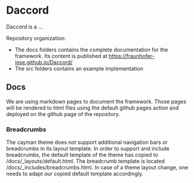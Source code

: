 # Daccord

Daccord is a ...

Repository organization:

- The docs folders contains the complete documentation for the framework. Its content is published at https://fraunhofer-iese.github.io/Daccord/
- The src folders contains an example implementation

## Docs

We are using markdown pages to document the framework. Those pages will be rendered to html files using the default github pages action and deployed on the github page of the repository.

### Breadcrumbs

The cayman theme does not support additional navigation bars or breadcrumbs in its layout template. In order to support and include breadcrumbs, the default template of the theme has copied to /docs/_layouts/default.html. The breadcrumb template is located /docs/_includes/breadcrumbs.html. In case of a theme layout change, one needs to adapt our copied default template accordingly.
